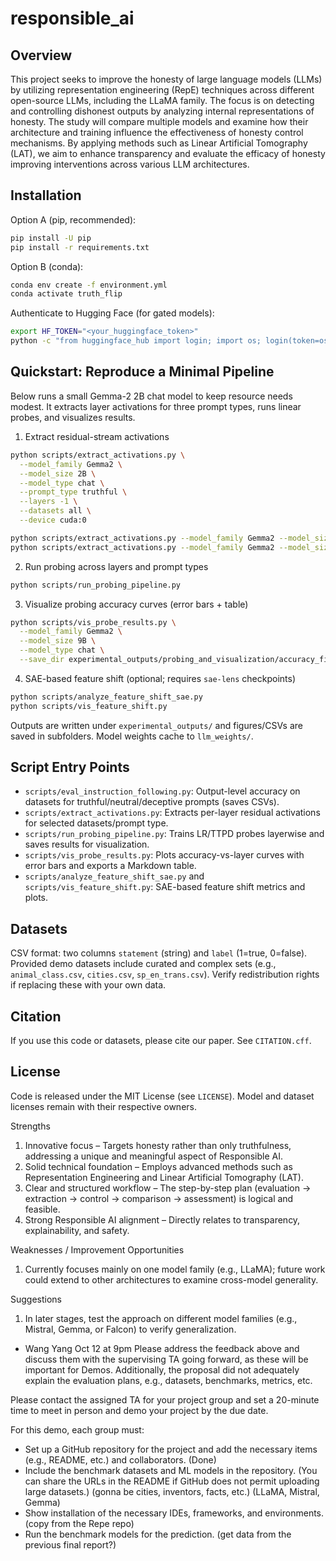 # responsible_ai

## Overview

This project seeks to improve the honesty of large language models (LLMs) by utilizing representation engineering (RepE) techniques across different open-source LLMs, including the LLaMA family. The focus is on detecting and controlling dishonest outputs by analyzing internal representations of honesty. The study will compare multiple models and examine how their architecture and training influence the effectiveness of honesty control mechanisms. By applying methods such as Linear Artificial Tomography (LAT), we aim to enhance transparency and evaluate the efficacy of honesty improving interventions across various LLM architectures.

## Installation

Option A (pip, recommended):
```bash
pip install -U pip
pip install -r requirements.txt
```

Option B (conda):
```bash
conda env create -f environment.yml
conda activate truth_flip
```

Authenticate to Hugging Face (for gated models):
```bash
export HF_TOKEN="<your_huggingface_token>"
python -c "from huggingface_hub import login; import os; login(token=os.getenv('HF_TOKEN'))"
```

## Quickstart: Reproduce a Minimal Pipeline

Below runs a small Gemma-2 2B chat model to keep resource needs modest. It extracts layer activations for three prompt types, runs linear probes, and visualizes results.

1) Extract residual-stream activations
```bash
python scripts/extract_activations.py \
  --model_family Gemma2 \
  --model_size 2B \
  --model_type chat \
  --prompt_type truthful \
  --layers -1 \
  --datasets all \
  --device cuda:0

python scripts/extract_activations.py --model_family Gemma2 --model_size 2B --model_type chat --prompt_type neutral --layers -1 --datasets all --device cuda:0
python scripts/extract_activations.py --model_family Gemma2 --model_size 2B --model_type chat --prompt_type deceptive --layers -1 --datasets all --device cuda:0
```

2) Run probing across layers and prompt types
```bash
python scripts/run_probing_pipeline.py
```

3) Visualize probing accuracy curves (error bars + table)
```bash
python scripts/vis_probe_results.py \
  --model_family Gemma2 \
  --model_size 9B \
  --model_type chat \
  --save_dir experimental_outputs/probing_and_visualization/accuracy_figures
```

4) SAE-based feature shift (optional; requires `sae-lens` checkpoints)
```bash
python scripts/analyze_feature_shift_sae.py
python scripts/vis_feature_shift.py
```

Outputs are written under `experimental_outputs/` and figures/CSVs are saved in subfolders. Model weights cache to `llm_weights/`.

## Script Entry Points

- `scripts/eval_instruction_following.py`: Output-level accuracy on datasets for truthful/neutral/deceptive prompts (saves CSVs).
- `scripts/extract_activations.py`: Extracts per-layer residual activations for selected datasets/prompt type.
- `scripts/run_probing_pipeline.py`: Trains LR/TTPD probes layerwise and saves results for visualization.
- `scripts/vis_probe_results.py`: Plots accuracy-vs-layer curves with error bars and exports a Markdown table.
- `scripts/analyze_feature_shift_sae.py` and `scripts/vis_feature_shift.py`: SAE-based feature shift metrics and plots.

## Datasets

CSV format: two columns `statement` (string) and `label` (1=true, 0=false). Provided demo datasets include curated and complex sets (e.g., `animal_class.csv`, `cities.csv`, `sp_en_trans.csv`). Verify redistribution rights if replacing these with your own data.

## Citation

If you use this code or datasets, please cite our paper. See `CITATION.cff`.

## License

Code is released under the MIT License (see `LICENSE`). Model and dataset licenses remain with their respective owners.




Strengths
 1. Innovative focus – Targets honesty rather than only truthfulness, addressing a unique and meaningful aspect of Responsible AI.
 2. Solid technical foundation – Employs advanced methods such as Representation Engineering and Linear Artificial Tomography (LAT).
 3. Clear and structured workflow – The step-by-step plan (evaluation → extraction → control → comparison → assessment) is logical and feasible.
 4. Strong Responsible AI alignment – Directly relates to transparency, explainability, and safety.


Weaknesses / Improvement Opportunities
 1. Currently focuses mainly on one model family (e.g., LLaMA); future work could extend to other architectures to examine cross-model generality.

Suggestions
 1. In later stages, test the approach on different model families (e.g., Mistral, Gemma, or Falcon) to verify generalization.

- Wang Yang
Oct 12 at 9pm
Please address the feedback above and discuss them with the supervising TA going forward, as these will be important for Demos. Additionally, the proposal did not adequately explain the evaluation plans, e.g., datasets, benchmarks, metrics, etc.

Please contact the assigned TA for your project group and set a 20-minute time to meet in person and demo your project by the due date. 

For this demo, each group must:

- Set up a GitHub repository for the project and add the necessary items (e.g., README, etc.) and collaborators. (Done)
- Include the benchmark datasets and ML models in the repository. (You can share the URLs in the README if GitHub does not permit uploading large datasets.) (gonna be cities, inventors, facts, etc.) (LLaMA, Mistral, Gemma)
- Show installation of the necessary IDEs, frameworks, and environments. (copy from the Repe repo) 
- Run the benchmark models for the prediction. (get data from the previous final report?)
